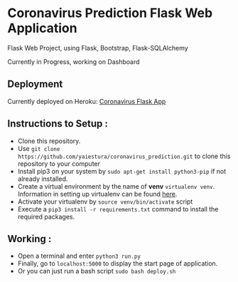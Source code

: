 # Coronavirus Prediction Flask Web Application

Flask Web Project, using Flask, Bootstrap, Flask-SQLAlchemy

Currently in Progress, working on Dashboard

## Deployment

Currently deployed on Heroku: [Coronavirus Flask App](https://coronavirus-prediction-hse.herokuapp.com/)

## Instructions to Setup :

* Clone this repository.
* Use `git clone https://github.com/yaiestura/coronavirus_prediction.git` to clone this repository  to your computer
* Install pip3 on your system by `sudo apt-get install python3-pip` if not already installed.
* Create a virtual environment by the name of **venv** `virtualenv venv`. Information in setting up virtualenv can be found [here](https://docs.python-guide.org/dev/virtualenvs/ "Pipenv & Virtual Environments").
* Activate your virtualenv by `source venv/bin/activate` script
* Execute a `pip3 install -r requirements.txt` command to install the required packages.

## Working :

* Open a terminal and enter `python3 run.py`
* Finally, go to `localhost:5000` to display the start page of application.
* Or you can just run a bash script `sudo bash deploy.sh`
